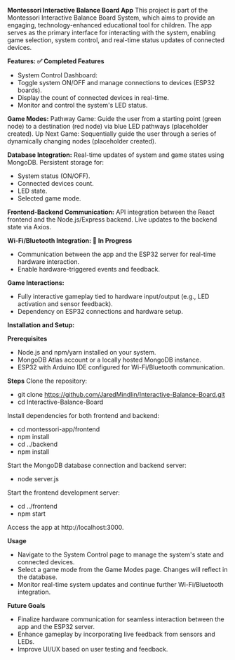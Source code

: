 **Montessori Interactive Balance Board App**
This project is part of the Montessori Interactive Balance Board System, which aims to provide an engaging, technology-enhanced educational tool for children. The app serves as the primary interface for interacting with the system, enabling game selection, system control, and real-time status updates of connected devices.

**Features: ✅ Completed Features**
* System Control Dashboard:
* Toggle system ON/OFF and manage connections to devices (ESP32 boards).
* Display the count of connected devices in real-time.
* Monitor and control the system's LED status.

**Game Modes:**
Pathway Game: Guide the user from a starting point (green node) to a destination (red node) via blue LED pathways (placeholder created).
Up Next Game: Sequentially guide the user through a series of dynamically changing nodes (placeholder created).

**Database Integration:**
Real-time updates of system and game states using MongoDB.
Persistent storage for:
* System status (ON/OFF).
* Connected devices count.
* LED state.
* Selected game mode.

**Frontend-Backend Communication:**
API integration between the React frontend and the Node.js/Express backend.
Live updates to the backend state via Axios.

**Wi-Fi/Bluetooth Integration: 🚧 In Progress**
* Communication between the app and the ESP32 server for real-time hardware interaction.
* Enable hardware-triggered events and feedback.

**Game Interactions:**
* Fully interactive gameplay tied to hardware input/output (e.g., LED activation and sensor feedback).
* Dependency on ESP32 connections and hardware setup.

**Installation and Setup:**

**Prerequisites**
* Node.js and npm/yarn installed on your system.
* MongoDB Atlas account or a locally hosted MongoDB instance.
* ESP32 with Arduino IDE configured for Wi-Fi/Bluetooth communication.

**Steps**
Clone the repository:
* git clone https://github.com/JaredMindlin/Interactive-Balance-Board.git
* cd Interactive-Balance-Board

Install dependencies for both frontend and backend:
* cd montessori-app/frontend
* npm install
* cd ../backend
* npm install

Start the MongoDB database connection and backend server:
* node server.js

Start the frontend development server:
* cd ../frontend
* npm start

Access the app at http://localhost:3000.

**Usage**
* Navigate to the System Control page to manage the system's state and connected devices.
* Select a game mode from the Game Modes page. Changes will reflect in the database.
* Monitor real-time system updates and continue further Wi-Fi/Bluetooth integration.

**Future Goals**
* Finalize hardware communication for seamless interaction between the app and the ESP32 server.
* Enhance gameplay by incorporating live feedback from sensors and LEDs.
* Improve UI/UX based on user testing and feedback.
